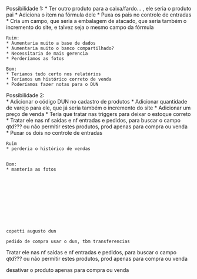 Possibilidade 1: 
    * Ter outro produto para a caixa/fardo... , ele seria o produto pai
    * Adiciona o item na fórmula dele 
    * Puxa os pais no controle de entradas
    * Cria um campo, que seria a embalagem de atacado, que seria também o incremento do site, e talvez seja o mesmo campo da fórmula

    Ruim:
    * Aumentaria muito a base de dados
    * Aumentaria muito o banco compartilhado?
    * Necessitaria de mais gerencia
    * Perderíamos as fotos

    Bom:
    * Teriamos tudo certo nos relatórios
    * Teríamos um histórico correto de venda
    * Poderíamos fazer notas para o DUN



Possibilidade 2:    
    * Adicionar o código DUN no cadastro de produtos
    * Adicionar quantidade de varejo para ele, que já seria também o incremento do site
    * Adicionar um preço de venda
    * Teria que tratar nas triggers para deixar o estoque correto
    * Tratar ele nas nf saídas e nf entradas e pedidos, para buscar o campo qtd??? ou não permitir estes produtos, prod apenas para compra ou venda
    * Puxar os dois no controle de entradas

    Ruim
    * perderia o histórico de vendas


    Bom:
    * manteria as fotos



    







    copetti augusto dun 

    pedido de compra usar o dun, tbm transferencias


 Tratar ele nas nf saídas e nf entradas e pedidos, para buscar o campo qtd??? ou não permitir estes produtos, prod apenas para compra ou venda

 desativar o produto apenas para compra ou venda

